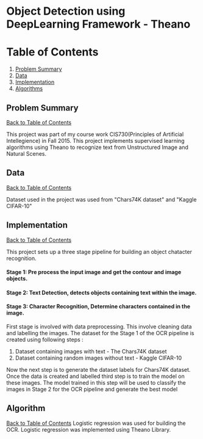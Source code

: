 Object Detection using DeepLearning Framework - Theano 
======================================================

# Table of Contents
1. [Problem Summary](README.md#problem-summary)
2. [Data](README.md#data)
3. [Implementation](README.md#details-of-implementation)
4. [Algorithms](README.md#Algorithms)


## Problem Summary
[Back to Table of Contents](README.md#table-of-contents)

This project was part of my course work CIS730(Principles of Artificial Intellegience) in Fall 2015. This project implements supervised learning algorithms using Theano to recognize text from Unstructured Image and Natural Scenes.

## Data
[Back to Table of Contents](README.md#table-of-contents)

Dataset used in the project was used from "Chars74K dataset" and "Kaggle CIFAR-10"

## Implementation
[Back to Table of Contents](README.md#table-of-contents)

This project sets up a three stage pipeline for building an object chatacter recognition. 
#### Stage 1: Pre process the input image and get the contour and image objects.
#### Stage 2: Text Detection, detects objects containing text within the image.
#### Stage 3: Character Recognition, Determine characters contained in the image.

First stage is involved with data preprocessing. This involve cleaning data and labelling the images. The dataset for the Stage 1 of the OCR pipeline is created using following steps : 
1. Dataset containing images with text - The Chars74K dataset
2. Dataset containing random images without text - Kaggle CIFAR-10

Now the next step is to generate the dataset labels for Chars74K dataset. Once the data is created and labelled third step is to train the model on these images. The model trained in this step will be used to classify the images in Stage 2 for the OCR pipeline and generate the best model

## Algorithm
[Back to Table of Contents](README.md#table-of-contents)
Logistic regression was used for building the OCR. Logistic regression was implemented using Theano Library.  

